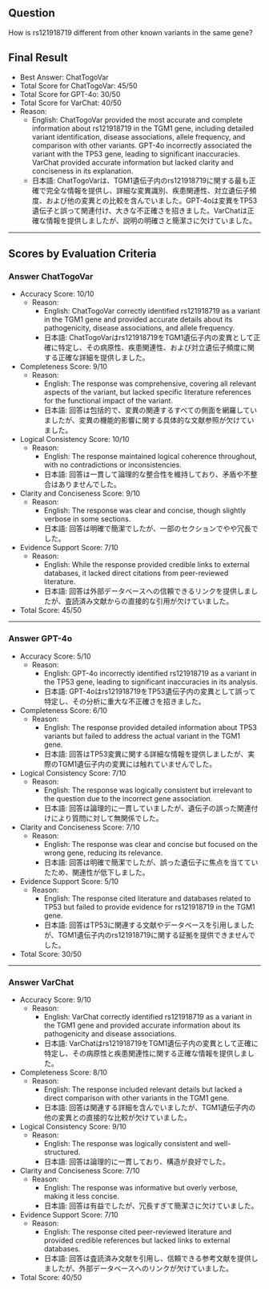 ## Question

How is rs121918719 different from other known variants in the same gene?

## Final Result

- Best Answer: ChatTogoVar
- Total Score for ChatTogoVar: 45/50
- Total Score for GPT-4o: 30/50
- Total Score for VarChat: 40/50
- Reason:
  - English: ChatTogoVar provided the most accurate and complete information about rs121918719 in the TGM1 gene, including detailed variant identification, disease associations, allele frequency, and comparison with other variants. GPT-4o incorrectly associated the variant with the TP53 gene, leading to significant inaccuracies. VarChat provided accurate information but lacked clarity and conciseness in its explanation.
  - 日本語: ChatTogoVarは、TGM1遺伝子内のrs121918719に関する最も正確で完全な情報を提供し、詳細な変異識別、疾患関連性、対立遺伝子頻度、および他の変異との比較を含んでいました。GPT-4oは変異をTP53遺伝子と誤って関連付け、大きな不正確さを招きました。VarChatは正確な情報を提供しましたが、説明の明確さと簡潔さに欠けていました。

---

## Scores by Evaluation Criteria

### Answer ChatTogoVar
- Accuracy Score: 10/10
  - Reason: 
    - English: ChatTogoVar correctly identified rs121918719 as a variant in the TGM1 gene and provided accurate details about its pathogenicity, disease associations, and allele frequency.
    - 日本語: ChatTogoVarはrs121918719をTGM1遺伝子内の変異として正確に特定し、その病原性、疾患関連性、および対立遺伝子頻度に関する正確な詳細を提供しました。
- Completeness Score: 9/10
  - Reason: 
    - English: The response was comprehensive, covering all relevant aspects of the variant, but lacked specific literature references for the functional impact of the variant.
    - 日本語: 回答は包括的で、変異の関連するすべての側面を網羅していましたが、変異の機能的影響に関する具体的な文献参照が欠けていました。
- Logical Consistency Score: 10/10
  - Reason: 
    - English: The response maintained logical coherence throughout, with no contradictions or inconsistencies.
    - 日本語: 回答は一貫して論理的な整合性を維持しており、矛盾や不整合はありませんでした。
- Clarity and Conciseness Score: 9/10
  - Reason: 
    - English: The response was clear and concise, though slightly verbose in some sections.
    - 日本語: 回答は明確で簡潔でしたが、一部のセクションでやや冗長でした。
- Evidence Support Score: 7/10
  - Reason: 
    - English: While the response provided credible links to external databases, it lacked direct citations from peer-reviewed literature.
    - 日本語: 回答は外部データベースへの信頼できるリンクを提供しましたが、査読済み文献からの直接的な引用が欠けていました。
- Total Score: 45/50

---

### Answer GPT-4o
- Accuracy Score: 5/10
  - Reason: 
    - English: GPT-4o incorrectly identified rs121918719 as a variant in the TP53 gene, leading to significant inaccuracies in its analysis.
    - 日本語: GPT-4oはrs121918719をTP53遺伝子内の変異として誤って特定し、その分析に重大な不正確さを招きました。
- Completeness Score: 6/10
  - Reason: 
    - English: The response provided detailed information about TP53 variants but failed to address the actual variant in the TGM1 gene.
    - 日本語: 回答はTP53変異に関する詳細な情報を提供しましたが、実際のTGM1遺伝子内の変異には触れていませんでした。
- Logical Consistency Score: 7/10
  - Reason: 
    - English: The response was logically consistent but irrelevant to the question due to the incorrect gene association.
    - 日本語: 回答は論理的に一貫していましたが、遺伝子の誤った関連付けにより質問に対して無関係でした。
- Clarity and Conciseness Score: 7/10
  - Reason: 
    - English: The response was clear and concise but focused on the wrong gene, reducing its relevance.
    - 日本語: 回答は明確で簡潔でしたが、誤った遺伝子に焦点を当てていたため、関連性が低下しました。
- Evidence Support Score: 5/10
  - Reason: 
    - English: The response cited literature and databases related to TP53 but failed to provide evidence for rs121918719 in the TGM1 gene.
    - 日本語: 回答はTP53に関連する文献やデータベースを引用しましたが、TGM1遺伝子内のrs121918719に関する証拠を提供できませんでした。
- Total Score: 30/50

---

### Answer VarChat
- Accuracy Score: 9/10
  - Reason: 
    - English: VarChat correctly identified rs121918719 as a variant in the TGM1 gene and provided accurate information about its pathogenicity and disease associations.
    - 日本語: VarChatはrs121918719をTGM1遺伝子内の変異として正確に特定し、その病原性と疾患関連性に関する正確な情報を提供しました。
- Completeness Score: 8/10
  - Reason: 
    - English: The response included relevant details but lacked a direct comparison with other variants in the TGM1 gene.
    - 日本語: 回答は関連する詳細を含んでいましたが、TGM1遺伝子内の他の変異との直接的な比較が欠けていました。
- Logical Consistency Score: 9/10
  - Reason: 
    - English: The response was logically consistent and well-structured.
    - 日本語: 回答は論理的に一貫しており、構造が良好でした。
- Clarity and Conciseness Score: 7/10
  - Reason: 
    - English: The response was informative but overly verbose, making it less concise.
    - 日本語: 回答は有益でしたが、冗長すぎて簡潔さに欠けていました。
- Evidence Support Score: 7/10
  - Reason: 
    - English: The response cited peer-reviewed literature and provided credible references but lacked links to external databases.
    - 日本語: 回答は査読済み文献を引用し、信頼できる参考文献を提供しましたが、外部データベースへのリンクが欠けていました。
- Total Score: 40/50